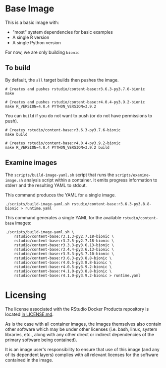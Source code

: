 # Base Image

This is a basic image with:

- "most" system dependencies for basic examples
- A single R version
- A single Python version

For now, we are only building `bionic`

## To build

By default, the `all` target builds then pushes the image.

```console
# Creates and pushes rstudio/content-base:r3.6.3-py3.7.6-bionic
make

# Creates and pushes rstudio/content-base:r4.0.4-py3.9.2-bionic
make R_VERSION=4.0.4 PYTHON_VERSION=3.9.2
```

You can `build` if you do not want to push (or do not have permissions to
push).

```console
# Creates rstudio/content-base:r3.6.3-py3.7.6-bionic
make build

# Creates rstudio/content-base:r4.0.4-py3.9.2-bionic
make R_VERSION=4.0.4 PYTHON_VERSION=3.9.2 build
```

## Examine images

The `scripts/build-image-yaml.sh` script that runs the
`scripts/examine-image.sh` analysis script within a container. It emits
progress information to stderr and the resulting YAML to stdout.

This command produces the YAML for a single image.

```console
./scripts/build-image-yaml.sh rstudio/content-base:r3.6.3-py3.8.8-bionic > runtime.yaml
```

This command generates a single YAML for the available `rstudio/content-base`
images:

```console
./scripts/build-image-yaml.sh \
    rstudio/content-base:r3.1.3-py2.7.18-bionic \
    rstudio/content-base:r3.2.5-py2.7.18-bionic \
    rstudio/content-base:r3.3.3-py3.6.13-bionic \
    rstudio/content-base:r3.4.4-py3.6.13-bionic \
    rstudio/content-base:r3.5.3-py3.7.10-bionic \
    rstudio/content-base:r3.6.3-py3.8.8-bionic \
    rstudio/content-base:r4.0.5-py3.8.8-bionic \
    rstudio/content-base:r4.0.5-py3.9.2-bionic \
    rstudio/content-base:r4.1.0-py3.8.8-bionic \
    rstudio/content-base:r4.1.0-py3.9.2-bionic > runtime.yaml
```

# Licensing

The license associated with the RStudio Docker Products repository is located [in LICENSE.md](https://github.com/rstudio/rstudio-docker-products/blob/main/LICENSE.md).

As is the case with all container images, the images themselves also contain other software which may be under other
licenses (i.e. bash, linux, system libraries, etc., along with any other direct or indirect dependencies of the primary
software being contained).

It is an image user's responsibility to ensure that use of this image (and any of its dependent layers) complies with
all relevant licenses for the software contained in the image.
